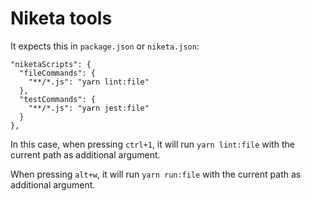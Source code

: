 # Niketa tools

It expects this in `package.json` or `niketa.json`:

```
"niketaScripts": {
  "fileCommands": {
    "**/*.js": "yarn lint:file"
  },
  "testCommands": {
    "**/*.js": "yarn jest:file"
  }
},
```

In this case, when pressing `ctrl+1`, it will run `yarn lint:file` with the current path as additional argument.

When pressing `alt+w`, it will run `yarn run:file` with the current path as additional argument.
